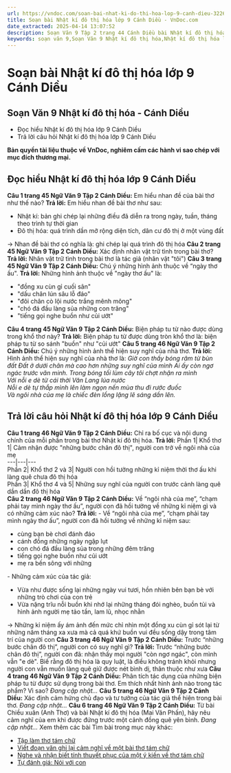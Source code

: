 ```yaml
---
url: https://vndoc.com/soan-bai-nhat-ki-do-thi-hoa-lop-9-canh-dieu-322623
title: Soạn bài Nhật kí đô thị hóa lớp 9 Cánh Diều - VnDoc.com
date_extracted: 2025-04-14 13:07:52
description: Soạn Văn 9 Tập 2 trang 44 Cánh Diều bài Nhật kí đô thị hóa gồm phần trả lời chi tiết, đầy đủ, bám sát các câu hỏi, yêu cầu trong SGK (chỉ có trên VnDoc). Mời các bạn tham khảo.
keywords: soạn văn 9,Soạn Văn 9 Nhật kí đô thị hóa,Nhật kí đô thị hóa lớp 9,Soạn bài Nhật kí đô thị hóa lớp 9 Cánh Diều,Soạn Văn 9 Nhật kí đô thị hóa Cánh Diều,soạn văn 9 Tập 2 trang 44 Cánh Diều,Nhật kí đô thị hóa lớp 9 Cánh Diều,Nhật kí đô thị hóa trang 44 lớp 9,văn 9,ngữ văn 9,soạn văn 9 Cánh Diều,soạn văn 9 tập 2,giải văn 9,soạn ngữ văn 9,giải ngữ văn 9,giải sgk ngữ văn 9
---
```


# Soạn bài Nhật kí đô thị hóa lớp 9 Cánh Diều
## **Soạn Văn 9 Nhật kí đô thị hóa - Cánh Diều**
  * Đọc hiểu Nhật kí đô thị hóa lớp 9 Cánh Diều
  * Trả lời câu hỏi Nhật kí đô thị hóa lớp 9 Cánh Diều

**Bản quyền tài liệu thuộc về VnDoc, nghiêm cấm các hành vi sao chép với mục đích thương mại.**
## **Đọc hiểu Nhật kí đô thị hóa lớp 9 Cánh Diều**
**Câu 1 trang 45 Ngữ Văn 9 Tập 2 Cánh Diều:** Em hiểu nhan đề của bài thơ như thế nào?
**Trả lời:**
Em hiểu nhan đề bài thơ như sau:
  * Nhật kí: bản ghi chép lại những điều đã diễn ra trong ngày, tuần, tháng theo trình tự thời gian
  * Đô thị hóa: quá trình dần mở rộng diện tích, dân cư đô thị ở một vùng đất

→ Nhan đề bài thơ có nghĩa là: ghi chép lại quá trình đô thị hóa
**Câu 2 trang 45 Ngữ Văn 9 Tập 2 Cánh Diều:** Xác định nhân vật trữ tình trong bài thơ?
**Trả lời:**
Nhân vật trữ tình trong bài thơ là tác giả \(nhân vật "tôi"\)
**Câu 3 trang 45 Ngữ Văn 9 Tập 2 Cánh Diều:** Chú ý những hình ảnh thuộc về “ngày thơ ấu".
**Trả lời:**
Những hình ảnh thuộc về "ngày thơ ấu" là:
  * "đồng xu cùn gỉ cuối sân"
  * "dấu chân lún sâu lỗ đáo"
  * "đôi chân cò lội nước trắng mênh mông"
  * "chó đá đầu làng sủa những con trăng"
  * "tiếng gọi nghe buồn như củi ướt"

**Câu 4 trang 45 Ngữ Văn 9 Tập 2 Cánh Diều:** Biện pháp tu từ nào được dùng trong khổ thơ này?
**Trả lời:**
Biện pháp tu từ được dùng tròn khổ thơ là: biện pháp tu từ so sánh "buồn" như "củi ướt"
**Câu 5 trang 46 Ngữ Văn 9 Tập 2 Cánh Diều:** Chú ý những hình ảnh thể hiện suy nghĩ của nhà thơ.
**Trả lời:**
Hình ảnh thể hiện suy nghĩ của nhà thơ là:
_Giờ con thấy bóng râm từ bùn đất_
 _Đất ở dưới chân mà cao hơn những suy nghĩ của mình_
 _Ai ấy còn ngơ ngác trước văn minh._
_Trong bóng tối lùm cây tôi chợt nhận ra mình_  
 _Với nỗi e dè từ cái thời Văn Lang lúa nước_  
 _Nỗi e dè tự thắp mình lên làm ngọn nến mùa thu đi rước đuốc_  
 _Và ngôi nhà của mẹ là chiếc đèn lồng lặng lẽ sáng dần lên._
## **Trả lời câu hỏi Nhật kí đô thị hóa lớp 9 Cánh Diều**
**Câu 1 trang 46 Ngữ Văn 9 Tập 2 Cánh Diều:** Chỉ ra bố cục và nội dung chính của mỗi phần trong bài thơ Nhật kí đô thị hóa.
**Trả lời:**
Phần 1| Khổ thơ 1| Cảm nhận được "những bước chân đô thị", người con trở về ngôi nhà của mẹ  
---|---|---  
Phần 2| Khổ thơ 2 và 3| Người con hồi tưởng những kỉ niệm thời thơ ấu khi làng quê chưa đô thị hóa  
Phần 3| Khổ thơ 4 và 5| Những suy nghĩ của người con trước cảnh làng quê dần dần đô thị hóa  
**Câu 2 trang 46 Ngữ Văn 9 Tập 2 Cánh Diều:** Về “ngôi nhà của mẹ”, “chạm phải tay mình ngày thơ ấu”, người con đã hồi tưởng về những kỉ niệm gì và có những cảm xúc nào?
**Trả lời:**
\- Về “ngôi nhà của mẹ”, “chạm phải tay mình ngày thơ ấu”, người con đã hồi tưởng về những kỉ niệm sau:
  * cùng bạn bè chơi đánh đáo
  * cánh đồng những ngày ngập lụt
  * con chó đá đầu làng sủa trong những đêm trăng
  * tiếng gọi nghe buồn như củi ướt
  * mẹ ra bến sông với những

\- Những cảm xúc của tác giả:
  * Vừa như được sống lại những ngày vui tươi, hồn nhiên bên bạn bè với những trò chơi của con trẻ
  * Vừa nặng trĩu nỗi buồn khi nhớ lại những tháng đói nghèo, buồn tủi và hình ảnh người mẹ tảo tần, lam lũ, nhọc nhằn

→ Những kỉ niệm ấy ám ảnh đến mức chỉ nhìn một đồng xu cùn gỉ sót lại từ những năm tháng xa xưa mà cả quá khứ buồn vui đều sống dậy trong tâm trí của người con
**Câu 3 trang 46 Ngữ Văn 9 Tập 2 Cánh Diều:** Trước “những bước chân đô thị”, người con có suy nghĩ gì?
**Trả lời:**
Trước “những bước chân đô thị”, người con đã: nhận thấy mọi người "còn ngơ ngác", còn mình vẫn "e dè". Biế rằng đô thị hóa là quy luật, là điều không tránh khỏi nhưng người con vẫn muốn làng quê giữ được nét bình dị, thân thuộc như xưa
**Câu 4 trang 46 Ngữ Văn 9 Tập 2 Cánh Diều:** Phân tích tác dụng của những biện pháp tu từ được sử dụng trong bài thơ. Em thích nhất hình ảnh nào trong tác phẩm? Vì sao?
_Đang cập nhật..._
**Câu 5 trang 46 Ngữ Văn 9 Tập 2 Cánh Diều:** Xác định cảm hứng chủ đạo và tư tưởng của tác giả thể hiện trong bài thơ.
_Đang cập nhật..._
**Câu 6 trang 46 Ngữ Văn 9 Tập 2 Cánh Diều:** Từ bài Chiều xuân \(Anh Thơ\) và bài Nhật kí đô thị hóa \(Mai Văn Phấn\), hãy nêu cảm nghĩ của em khi được đứng trước một cảnh đồng quê yên bình.
_Đang cập nhật..._
Xem thêm các bài Tìm bài trong mục này khác:
  * [Tập làm thơ tám chữ](</soan-bai-tap-lam-tho-tam-chu-lop-9-canh-dieu-322624>)
  * [Viết đoạn văn ghi lại cảm nghĩ về một bài thơ tám chữ](</soan-bai-viet-doan-van-ghi-lai-cam-nghi-ve-mot-bai-tho-tam-chu-lop-9-canh-dieu-322628>)
  * [Nghe và nhận biết tính thuyết phục của một ý kiến về thơ tám chữ](</soan-bai-nghe-va-nhan-biet-tinh-thuyet-phuc-cua-mot-y-kien-ve-tho-tam-chu-lop-9-canh-dieu-322630>)
  * [Tự đánh giá: Nói với con](</soan-bai-noi-voi-con-lop-9-canh-dieu-322632>)

